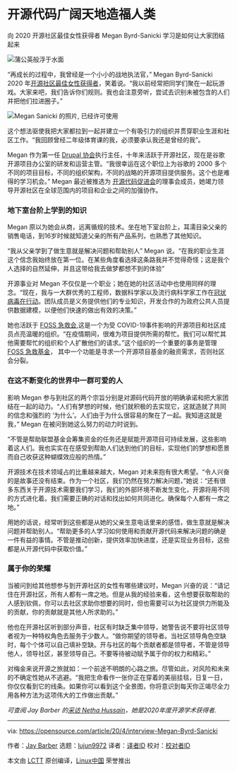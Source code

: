 [#]: collector: (lujun9972)
[#]: translator: ( guevaraya)
[#]: reviewer: ( )
[#]: publisher: ( )
[#]: url: ( )
[#]: subject: (Open source has room for everyone)
[#]: via: (https://opensource.com/article/20/4/interview-Megan-Byrd-Sanicki)
[#]: author: (Jay Barber https://opensource.com/users/jaybarber)

开源代码广阔天地造福人类
======
向 2020 开源社区最佳女性获得者 Megan Byrd-Sanicki 学习是如何让大家团结起来

![蒲公英般浮于水面][1]

“再成长的过程中，我曾经是一个小小的战地执法官，” Megan Byrd-Sanicki 2020 年[开源社区最佳女性获得者][2]，笑着说。“我以前经常把同学们聚在一起玩游戏。大家来吧，我们告诉你们规则。我也会注意旁听，尝试去识别未被包含的人们并把他们拉进圈子。”

![Megan Sanicki 的照片, 已经许可使用][3]

这个想法驱使我把大家都拉到一起并建立一个有吸引力的组织并贯穿职业生涯和社区工作。“我回顾曾经二年级体育课的我，必须要承认我还是曾经的我”。

Megan 作为第一任 [Drupal 协会][4]执行主任，十年来活跃于开源社区，现在是谷歌开源项目办公室的研发和运营主管。“我很幸运在这个职位上为谷歌的 2000 多个不同的项目目标，不同的组织架构，不同的战略的开源项目提供服务。这个也是难得的学习机会。” Megan 最近被推选为 [开源代码促进会][5]的理事会成员，她竭力领导开源社区在全球范围内的项目和企业之间的加强协作。

### 地下室台阶上学到的知识

Megan 原以为她会从商，远离循规的技术。坐在地下室台阶上，耳濡目染父亲的销售电话，到16岁时候就知道父亲的所有产品系列，也熟悉了其他知识。

“我从父亲学到了做生意就是解决问题和帮助别人” Megan 说。“在我的职业生涯这个信念我始终放在第一位。在某些角度看选择这条路我并不觉得奇怪；这是我个人选择的自然延伸，并且这带给我去做梦都想不到的体验”

开源事业对 Megan 不仅仅是一个职业；她在她的社区活动中也使用同样的理念。“现在，我与一大群优秀的工程师，数据科学家以及流行病科学家工作在[冠状病毒在行动][6]。团队成员是义务提供他们的专业知识，开发合作的为政府公共人员提供数据建模，以便他们快速的做出有效的决策。”

她也活跃于 [FOSS 急救会][7],这是一个为受 COVID-19事件影响的开源项目和社区成员点亮温暖的组织。“在疫情期间，很难为项目提供所需的帮忙。我们可以帮忙其他需要帮忙的组织和个人扩散他们的请求。”这个组织的一个重要的事务是管理 [FOSS 急救基金][7]， 其中一个功能是寻求一个开源项目基金的融资需求，否则社区会分裂。

### 在这不断变化的世界中一群可爱的人

影响 Megan 参与到社区的两个宗旨分别是对源码代码开放的明确承诺和把大家团结在一起的动力。“人们有梦想的时候，他们就积极的去实现它，这就造就了共同的信念和强烈的 ‘为什么’。人们由于为什么很容易的聚在了一起。我知道这就是我，” Megan 在被问到她这么努力的动力时说到。

“不管是帮助联盟基金会筹集资金的任务还是赋能开源项目可持续发展，这些影响着这人们。我也实实在在感受到帮助人们达到他们的目标，实现他们的梦想和愿景而自己收获这种蝴蝶效应般的热情。”

开源技术在技术领域占的比重越来越大，Megan 对未来抱有很大希望。“令人兴奋的是故事还没有结束。作为一个社区，我们仍然在努力解决问题，”她说：“还有很多东西关于开源技术需要我们学习，我们的外部环境不断发生变化，开源将用不同的方式进化着。我们需要正确的对话和找出如何共同进化。确保每个人都有一席之地。”

用她的话说，经常听到这些都是从她的父亲生意电话里来的感悟，做生意就是解决问题并帮助别人。“帮助更多的人学习如何使用和贡献开源代码来解决问题的确是一件有益的事情。不管是推动创新，提供效率加快进度，还是实现业务目标，这些都是从开源代码中获取价值。”

### 属于你的荣耀

当被问到给其他想参与到开源社区的女性有哪些建议时，Megan 兴奋的说：“请记住在开源社区，所有人都有一席之地。但是从我的经验来看，这令想要获取帮助的人感到钦佩，你可以去社区求助你想要的同时，但也需要可以为社区提供力所能及的贡献，你的贡献就是其他人所求助的。”

他也在开源社区听到部分声音，社区有时缺乏集中领导，她警告说不要将社区领导者视为一种特权角色去服务于少数人。“做你期望的领导者。当社区领导角色空缺时，每个个体可以自己填补空缺。开与社区的每个贡献者都是领导者，不管是领导他人，领导社区，甚至领导自己。不要等待被动赋予属于你的权力和精彩。”

对梅金来说开源之旅就如：一个前途不明朗的心路之旅。尽管如此，对风险和未来的不确定性她从不逃避。“我把生命看作一张你正在穿着的美丽挂毯，日复一日，你仅仅看到它的线条。如果你可以看到这个全景图，你将意识到每天你正竭尽全力用各种方法为这项伟大的工作做出贡献。”

_可查阅 Jay Barber 的[采访 Netha Hussain][8]，她是2020年度开源学术获得者._

--------------------------------------------------------------------------------

via: https://opensource.com/article/20/4/interview-Megan-Byrd-Sanicki

作者：[Jay Barber][a]
选题：[lujun9972][b]
译者：[译者ID](https://github.com/guevaraya)
校对：[校对者ID](https://github.com/校对者ID)

本文由 [LCTT](https://github.com/LCTT/TranslateProject) 原创编译，[Linux中国](https://linux.cn/) 荣誉推出

[a]: https://opensource.com/users/jaybarber
[b]: https://github.com/lujun9972
[1]: https://opensource.com/sites/default/files/styles/image-full-size/public/lead-images/dandelion_blue_water_hand.jpg?itok=QggW8Wnw (Dandelion held out over water)
[2]: https://www.redhat.com/en/about/women-in-open-source
[3]: https://opensource.com/sites/default/files/uploads/megan_sanicki_headshot_small_0.png (Photo by Megan Sanicki, Used with permission)
[4]: https://www.drupal.org/association
[5]: https://opensource.org/
[6]: https://www.covidactnow.org/
[7]: https://fossresponders.com/
[8]: https://opensource.com/article/20/4/interview-Netha-Hussain
